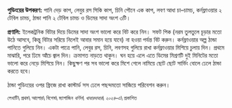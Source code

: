 **পুডিংয়ের উপকরণ:** পানি দেড় কাপ, লেবুর রস সিকি কাপ, চিনি পৌনে এক কাপ, লবণ আধা চা–চামচ, কর্নফ্লাওয়ার ২ টেবিল চামচ, ঠান্ডা পানি ২ টেবিল চামচ ও ডিমের সাদা অংশ ৩টি।

**প্রণালি:** ইলেকট্রনিক বিটার দিয়ে ডিমের সাদা অংশ ভালো করে বিট করে নিন। সফট পিক (নরম তুলতুলে চূড়ার মতো উঠে আসবে, কিন্তু বিটার সরিয়ে নিলেই আবার সমান হয়ে যাবে) না হওয়া পর্যন্ত বিট করুন। কর্নফ্লাওয়ার অল্প ঠান্ডা পানিতে গুলিয়ে নিন। একটা পাত্রে পানি, লেবুর রস, চিনি, লবণসহ গুলিয়ে রাখা কর্নফ্লাওয়ার মিশিয়ে চুলায় দিন। প্রথমে মাঝারি, পরে ঢিমে আঁচে জ্বাল দিন। ক্রমাগত নাড়তে থাকুন। ঘন হয়ে এলে এতে ডিমের মিশ্রণটি দুই মিনিটের মতো ভালো করে নেড়ে মিশিয়ে নিন। কিছুক্ষণ পর সব ভালো করে মিশে গেলে নামিয়ে ছোট ছোট সার্ভিং বোলে ঢেলে ঠান্ডা করতে হবে।

ঠান্ডা পুডিংয়ের ওপর ফ্রিজে রাখা কাস্টার্ড সস ঢেলে পছন্দমতো সাজিয়ে পরিবেশন করুন। 

<sup>লেখাটি\ প্রথম\ আলোর\ বিশেষ\ ম্যাগাজিন </sup>*<sup>বর্ণিল\ খাবারদাবার\ ২০২৪</sup>*<sup>–এ\ প্রকাশিত</sup>
